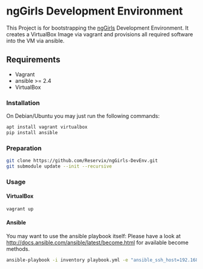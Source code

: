 # ngGirls Development Environment
This Project is for bootstrapping the [ngGirls](http://ng-girls.org/) Development Environment.
It creates a VirtualBox Image via vagrant and provisions all required software into the VM via ansible.

## Requirements
* Vagrant
* ansible >= 2.4
* VirtualBox

### Installation
On Debian/Ubuntu you may just run the following commands:

```sh
apt install vagrant virtualbox
pip install ansible
```

### Preparation

```sh
git clone https://github.com/Reservix/ngGirls-DevEnv.git
git submodule update --init --recursive
```

### Usage
#### VirtualBox

```sh
vagrant up
```

#### Ansible
You may want to use the ansible playbook itself:
Please have a look at http://docs.ansible.com/ansible/latest/become.html for available become methods.

```sh
ansible-playbook -i inventory playbook.yml -e "ansible_ssh_host=192.168.33.25 ansible_ssh_user=ngGirl" --skip-tags vbox --ask-pass --ask-become-pass
```
